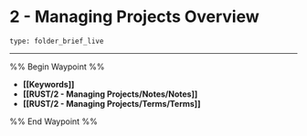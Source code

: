 # 2 - Managing Projects Overview
 
```ccard
type: folder_brief_live
```
 
---

%% Begin Waypoint %%
- **[[Keywords]]**
- **[[RUST/2 - Managing Projects/Notes/Notes]]**
- **[[RUST/2 - Managing Projects/Terms/Terms]]**

%% End Waypoint %%